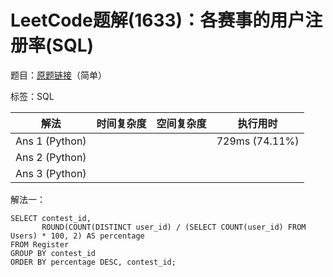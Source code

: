 # LeetCode题解(1633)：各赛事的用户注册率(SQL)

题目：[原题链接](https://leetcode-cn.com/problems/percentage-of-users-attended-a-contest/)（简单）

标签：SQL

| 解法           | 时间复杂度 | 空间复杂度 | 执行用时       |
| -------------- | ---------- | ---------- | -------------- |
| Ans 1 (Python) |            |            | 729ms (74.11%) |
| Ans 2 (Python) |            |            |                |
| Ans 3 (Python) |            |            |                |

解法一：

```mysql
SELECT contest_id,
       ROUND(COUNT(DISTINCT user_id) / (SELECT COUNT(user_id) FROM Users) * 100, 2) AS percentage
FROM Register
GROUP BY contest_id
ORDER BY percentage DESC, contest_id;
```